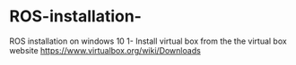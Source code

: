 # ROS-installation-
ROS installation on windows 10
1- Install virtual box from the the virtual box website https://www.virtualbox.org/wiki/Downloads
